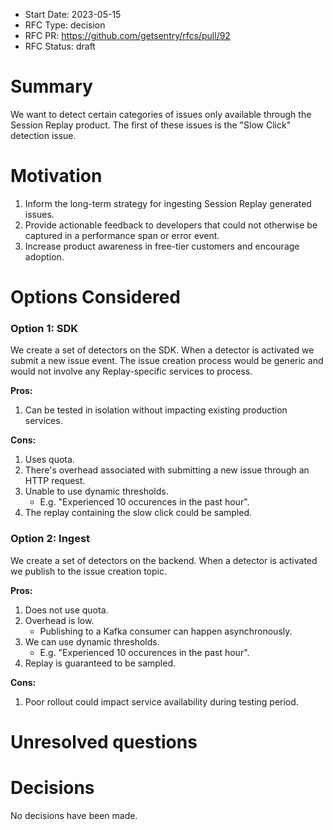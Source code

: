- Start Date: 2023-05-15
- RFC Type: decision
- RFC PR: https://github.com/getsentry/rfcs/pull/92
- RFC Status: draft

# Summary

We want to detect certain categories of issues only available through the Session Replay product. The first of these issues is the "Slow Click" detection issue.

# Motivation

1. Inform the long-term strategy for ingesting Session Replay generated issues.
2. Provide actionable feedback to developers that could not otherwise be captured in a performance span or error event.
3. Increase product awareness in free-tier customers and encourage adoption.

# Options Considered

### Option 1: SDK

We create a set of detectors on the SDK. When a detector is activated we submit a new issue event. The issue creation process would be generic and would not involve any Replay-specific services to process.

**Pros:**

1. Can be tested in isolation without impacting existing production services.

**Cons:**

1. Uses quota.
2. There's overhead associated with submitting a new issue through an HTTP request.
3. Unable to use dynamic thresholds.
   - E.g. "Experienced 10 occurences in the past hour".
4. The replay containing the slow click could be sampled.

### Option 2: Ingest

We create a set of detectors on the backend. When a detector is activated we publish to the issue creation topic.

**Pros:**

1. Does not use quota.
2. Overhead is low.
   - Publishing to a Kafka consumer can happen asynchronously.
3. We can use dynamic thresholds.
   - E.g. "Experienced 10 occurences in the past hour".
4. Replay is guaranteed to be sampled.

**Cons:**

1. Poor rollout could impact service availability during testing period.

# Unresolved questions

# Decisions

No decisions have been made.
